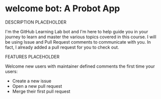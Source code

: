 # welcome bot: A Probot App

DESCRIPTION PLACEHOLDER

I'm the GitHub Learning Lab bot and I'm here to help guide you in your journey to learn and master the various topics covered in this course. I will be using Issue and Pull Request comments to communicate with you. In fact, I already added a pull request for you to check out.

FEATURES PLACEHOLDER

Welcome new users with maintainer defined comments the first time your users:
- Create a new issue
- Open a new pull request
- Merge their first pull request
